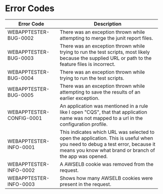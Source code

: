 # Error Codes

| Error Code | Description |
| -- | -- |
| WEBAPPTESTER-BUG-0002 | There was an exception thrown while attempting to merge the junit report files. |
| WEBAPPTESTER-BUG-0003 | There was an exception thrown while trying to run the test scripts, most likely because the supplied URL or path to the feature files is incorrect. |
| WEBAPPTESTER-BUG-0004 | There was an exception thrown while trying to run the test scripts. |
| WEBAPPTESTER-BUG-0005 | There was an exception thrown while attempting to save the results of an earlier exception. |
| WEBAPPTESTER-CONFIG-0001 | An application was mentioned in a rule like I open "CQS", that that application name was not mapped to a url in the configuration profile. |
| WEBAPPTESTER-INFO-0001 | This indicates which URL was selected to open the application. This is useful when you need to debug a test error, because it means you know what brand or branch of the app was opened. |
| WEBAPPTESTER-INFO-0002 | A AWSELB cookie was removed from the request. |
| WEBAPPTESTER-INFO-0003 | Shows how many AWSELB cookies were present in the request. |
